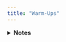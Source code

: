 ```yaml
---
title: "Warm-Ups"
--- 
```


<details>
<summary><b>Notes</b></summary>

- Warming up is one of the most important parts of working out. It prevents injury by increasing your muscle temperature, which makes them more flexible hence less prone to injury. This ensures you will be able to work out for many years to come.

- It increases your heart rate, which increases blood flow thus delivering more oxygen and nutrients to your muscles - making them ready for exercise!

- It also increases the production of synovial fluid which lubricates your joints. This reduces friction and allows smoother movements

- A good warm-up will improve muscle contractility, allowing you to generate more force and power during your workout, leading to better workout performance and overall gains

- You can see I include warming up your rotator cuffs in every upper-body day. This is because, in my mind, they're the most important bodypart to warm-up to ensure shoulder injuries are prevented

- Your rotator cuff is a group of muslces and tendons in your shoulders that allow your shoulders to rotate and is fundamental for nearly all upper body exercises - healthy shoulders are so important for a long and prosperous gym career as they're used in nearly every single upper-body exercise

- ENSURE YOU'RE WARMING UP BEFORE EVERY SINGLE WORKOUT and please follow the tutorial videos provided! 

<details>
<summary><b>Arms</b></summary>

Rotator Cuffs:

<figure class="video_container">
  <video controls={true}>
    <source src="https://github.com/jakebayliss/jpfitness/assets/101162903/2eee275c-1fc1-4994-936d-cb06dc9bf643" type="video/mp4">
  </video>
</figure>

- Use 1kg or 2kg dumbbells and lock your elbows as if you're at the top of a bicep curl (as in the video)

- Rotate your arms outwards and bring back to centre, repeating for 10-15 reps until your shoulders feel nice and warm

- Then, as in the video, hold your arms in-line with your shoudlers and rotate the dumbbells forward for 10-15 reps 

Arm Circles:

<figure class="video_container">
  <video controls={true}>
    <source src="https://github.com/jakebayliss/jpfitness/assets/101162903/146a0e02-e370-4273-bd41-1b3fc8af2cde" type="video/mp4">
  </video>
</figure>

- Straighten your arm then swing it in circles for 10-15 reps on each side going forward, then another 10-15 going backwards

Overheads:

<figure class="video_container">
  <video controls={true}>
    <source src="https://github.com/jakebayliss/jpfitness/assets/101162903/2b932401-05e8-4839-9422-e0d0f61f30a6" type="video/mp4">
  </video>
</figure>

- Hold one arm above your head then grab the elbow of that arm with your opposite hand 

- Pull down and hold for 15-30 seconds, repeat on other side

Arm Bar Stretch:

<figure class="video_container">
  <video controls={true}>
    <source src="https://github.com/jakebayliss/jpfitness/assets/101162903/9960695f-2feb-4afe-b4a8-8a1ed553af11" type="video/mp4">
  </video>
</figure>

- Cross one arm in front of your chest and hold it there with your other arm for 30 seconds, repeat on other side

</details>

<details>
<summary><b>Chest & Back</b></summary>

Rotator Cuffs:

<figure class="video_container">
  <video controls={true}>
    <source src="https://github.com/jakebayliss/jpfitness/assets/101162903/2eee275c-1fc1-4994-936d-cb06dc9bf643" type="video/mp4">
  </video>
</figure>

- Use 1kg or 2kg dumbbells and lock your elbows as if you're at the top of a bicep curl (as in the video)

- Rotate your arms outwards and bring back to centre, repeating for 10-15 reps until your shoulders feel nice and warm

- Then, as in the video, hold your arms in-line with your shoudlers and rotate the dumbbells forward for 10-15 reps 

Seated Chest & Back:

<figure class="video_container">
  <video controls={true}>
    <source src="https://github.com/jakebayliss/jpfitness/assets/101162903/58f36346-90a0-4e5b-81c3-f8ee697a63e1" type="video/mp4">
  </video>
</figure>

- Sit on your knees and grab the back of your head with one arm 

- Turn your body in that direction, opening up the chest and warming up the back, hold at the top and repeat 10 times on each side

Warm Up SS: 
<figure class="video_container">
  <video controls={true}>
    <source src="https://github.com/jakebayliss/jpfitness/assets/101162903/e388a763-62b6-42ef-9964-7855b33bfd7e" type="video/mp4">
  </video>
</figure>

- Start with knee push-ups 

- Then move in to lying on your stomach with feet and hands off the ground, extend arms out in front of you and pull back

- As your arms come by your head lift your head and arch your back

- Do minimum 12 reps for a good warm up

</details>

<details>
<summary><b>Legs</b></summary>

Hamstring & Quad Stretch:

<figure class="video_container">
  <video controls={true}>
    <source src="https://github.com/jakebayliss/jpfitness/assets/101162903/7cf222cd-a6d0-4064-ab95-7ea19b2e33d2" type="video/mp4">
  </video>
</figure>

- Legs shoulder width apart and hold them straight, then lean over and touch (or try touch) your toes, hold at the bottom and repeat as many times as you need

- Standard quad stretch, balance on one leg and pull other leg so your foot's touching your bum

Freeweight Squats:

<figure class="video_container">
  <video controls={true}>
    <source src="https://github.com/jakebayliss/jpfitness/assets/101162903/2a49d3fe-67c5-43cc-ab3a-845dad1264db" type="video/mp4">
  </video>
</figure>

- Feet shoulder width apart, sit back into the squat and keep back in neutral position

- 10 reps minimum

Spiderman Stretch:

<figure class="video_container">
  <video controls={true}>
    <source src="https://github.com/jakebayliss/jpfitness/assets/101162903/3b7bdbdf-6a38-4ea6-bc9d-dcd89300f131" type="video/mp4">
  </video>
</figure>

- Start in plank, bring one foot up by your head, extend arm on the same side up towards the sky and rotate your torso 

- Repeat on the other side, 10 reps total (or as many as you think you need for a good warm-up!)

</details>

<details>
<summary><b>Shoulders</b></summary>

Rotator Cuffs:

<figure class="video_container">
  <video controls={true}>
    <source src="https://github.com/jakebayliss/jpfitness/assets/101162903/2eee275c-1fc1-4994-936d-cb06dc9bf643" type="video/mp4">
  </video>
</figure>

- Use 1kg or 2kg dumbbells and lock your elbows as if you're at the top of a bicep curl (as in the video)

- Rotate your arms outwards and bring back to centre, repeating for 10-15 reps until your shoulders feel nice and warm

- Then, as in the video, hold your arms in-line with your shoudlers and rotate the dumbbells forward for 10-15 reps 

Shoulder Circles:

<figure class="video_container">
  <video controls={true}>
    <source src="https://github.com/jakebayliss/jpfitness/assets/101162903/18fb6fb6-de7d-4758-bd96-4fa324fd8a00" type="video/mp4">
  </video>
</figure>

- Very similar to arm circles but hold your shoulders and rotate more outwards rather than in a straight line

- Best explanation is to just copy the video

Arm Circles:

<figure class="video_container">
  <video controls={true}>
    <source src="https://github.com/jakebayliss/jpfitness/assets/101162903/146a0e02-e370-4273-bd41-1b3fc8af2cde" type="video/mp4">
  </video>
</figure>

- Straighten your arm then swing it in circles for 10-15 reps on each side going forward, then another 10-15 going backwards

Bear Hugs:

<figure class="video_container">
  <video controls={true}>
    <source src="https://github.com/jakebayliss/jpfitness/assets/101162903/e6f29557-1c51-4cb4-bafb-573d09e6a47d" type="video/mp4">
  </video>
</figure>

- Simple loosening stretch, wobble your arms around and then cross them (like a bear hug), hold for a few seconds and repeat by switching arms

- Do as many reps as you need! 

</details>
